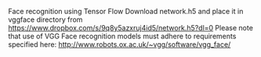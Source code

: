 Face recognition using Tensor Flow
Download network.h5 and place it in vggface directory from https://www.dropbox.com/s/9q8y5azxruj4id5/network.h5?dl=0
Please note that use of VGG Face recognition models must adhere to requirements specified here: http://www.robots.ox.ac.uk/~vgg/software/vgg_face/
